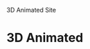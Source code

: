 <!DOCTYPE html>
<tiitle>3D Animated Site</tiitle>
<body>
  <h1 class="heading"> 3D Animated</h1>
</body>
</html>
